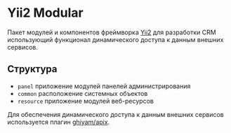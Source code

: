 # Yii2 Modular

Пакет модулей и компонентов фреймворка [Yii2](https://github.com/yiisoft/yii2) для разработки CRM использующий функционал динамического доступа к данным внешних сервисов.


## Структура

* `panel` приложение модулей панелей администрирования
* `common` расположение системных объектов
* `resource` приложение модулей веб-ресурсов


Для обеспечения динамического доступа к данным внешних сервисов используется плагин [ghiyam/apix](https://packagist.org/). 